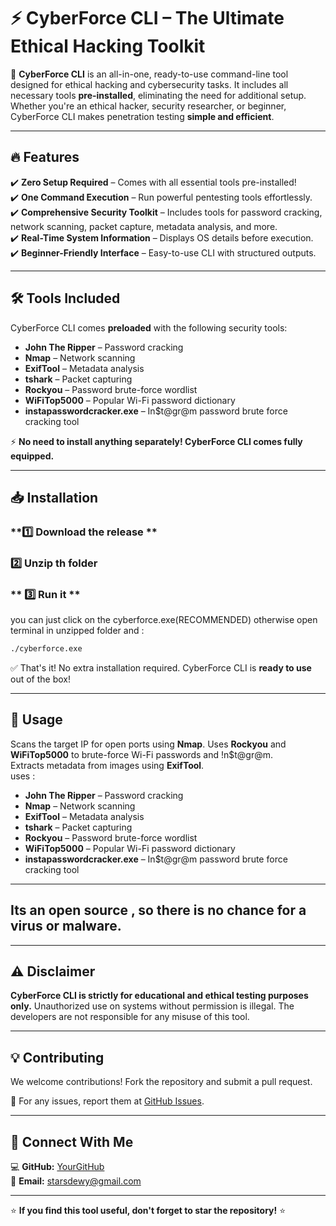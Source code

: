 # ⚡ CyberForce CLI – The Ultimate Ethical Hacking Toolkit

🚀 **CyberForce CLI** is an all-in-one, ready-to-use command-line tool designed for ethical hacking and cybersecurity tasks. It includes all necessary tools **pre-installed**, eliminating the need for additional setup. Whether you're an ethical hacker, security researcher, or beginner, CyberForce CLI makes penetration testing **simple and efficient**.

---
## 🔥 Features  
✔️ **Zero Setup Required** – Comes with all essential tools pre-installed!  
✔️ **One Command Execution** – Run powerful pentesting tools effortlessly.  
✔️ **Comprehensive Security Toolkit** – Includes tools for password cracking, network scanning, packet capture, metadata analysis, and more.  
✔️ **Real-Time System Information** – Displays OS details before execution.  
✔️ **Beginner-Friendly Interface** – Easy-to-use CLI with structured outputs.  

---

## 🛠️ Tools Included  
CyberForce CLI comes **preloaded** with the following security tools:  

- **John The Ripper** – Password cracking  
- **Nmap** – Network scanning  
- **ExifTool** – Metadata analysis  
- **tshark** – Packet capturing  
- **Rockyou** – Password brute-force wordlist  
- **WiFiTop5000** – Popular Wi-Fi password dictionary  
- **instapasswordcracker.exe** – In$t@gr@m password brute force cracking tool  

⚡ **No need to install anything separately! CyberForce CLI comes fully equipped.**  

---

## 📥 Installation  

### **1️⃣ Download the release **  

### **2️⃣ Unzip th folder**  

### ** 3️⃣ Run it **  
you can just click on the cyberforce.exe(RECOMMENDED)
otherwise open terminal in unzipped folder and :
```sh
./cyberforce.exe
```

✅ That's it! No extra installation required. CyberForce CLI is **ready to use** out of the box!  

---

## 🚀 Usage  
Scans the target IP for open ports using **Nmap**. 
Uses **Rockyou** and **WiFiTop5000** to brute-force Wi-Fi passwords and !n$t@gr@m.  
Extracts metadata from images using **ExifTool**.  
uses :
- **John The Ripper** – Password cracking  
- **Nmap** – Network scanning  
- **ExifTool** – Metadata analysis  
- **tshark** – Packet capturing  
- **Rockyou** – Password brute-force wordlist  
- **WiFiTop5000** – Popular Wi-Fi password dictionary  
- **instapasswordcracker.exe** – In$t@gr@m password brute force cracking tool  

---
## Its an open source , so there is no chance for a virus or malware.
---
## ⚠️ Disclaimer  
**CyberForce CLI is strictly for educational and ethical testing purposes only.** Unauthorized use on systems without permission is illegal. The developers are not responsible for any misuse of this tool.  

---

## 💡 Contributing  
We welcome contributions! Fork the repository and submit a pull request.  

📩 For any issues, report them at [GitHub Issues](https://github.com/AmashOnBlitz/CyberForce-CLI/issues).  

---

## 🔗 Connect With Me  
💻 **GitHub:** [YourGitHub](https://github.com/AmashOnBlitz)  
📧 **Email:** starsdewy@gmail.com  

---

⭐ **If you find this tool useful, don't forget to star the repository!** ⭐  
